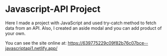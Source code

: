 # Javascript-API Project
 
Here I made a project with JavaScript and used try-catch method to fetch data from an API.
Also, I created an aside modal and you can add product of your own.

You can see the site online at: https://639775229c09f82b76c07bce--javascriptapi1.netlify.app/ 
